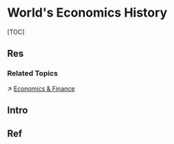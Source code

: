 # World's Economics History

[TOC]



## Res
### Related Topics
↗ [Economics & Finance](../../Economics%20&%20Finance/Economics%20&%20Finance.md)



## Intro



## Ref
